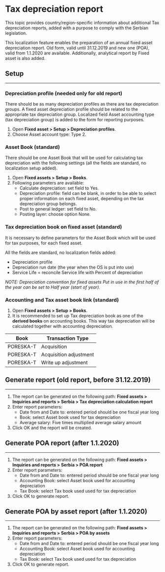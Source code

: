 # Tax depreciation report 

This topic provides country/region-specific information about additional Tax depreciation reports, added with a purpose to comply with the Serbian legislation. 

This localization feature enables the preparation of an annual fixed asset depreciation report. Old form, valid until 31.12.2019 and new one (POA), valid from 1.1.2020 are available. Additionally, analytical report by Fixed asset is also added. 

## **Setup**
---

### Depreciation profile (needed only for old report)

There should be as many depreciation profiles as there are tax depreciation groups. A fixed asset depreciation profile should be related to the appropriate tax depreciation group. Localized field Asset accounting type (tax depreciation group) is added to the form for reporting purposes.

1. Open **Fixed asset > Setup > Depreciation profiles**.
2. Choose Asset account type: Type 2.
 
### Asset Book (standard)

There should be one Asset Book that will be used for calculating tax depreciation with the following settings (all the fields are standard, no localization setup added).

1. Open **Fixed assets > Setup > Books**.
2. Following  parameters are available: 
   - Calculate depreciation: set field to Yes.
   - Depreciation profile: field can be blank, in order to be able to select proper information on each fixed asset, depending on the tax depreciation group belongs.
   - Post to general ledger: set field to No.
   - Posting layer: choose option None.

### Tax depreciation book on fixed asset (standard)

It is necessary to define parameters for the Asset Book which will be used for tax purposes, for each fixed asset. 

All the fields are standard, no localization fields added:
   - Depreciation profile
   - Depreciation run date (the year when the OS is put into use)
   - Service Life = reconcile Service life with Percent of depreciation
 
_NOTE: Depreciation convention for fixed assets Put in use in the first half of the year can be set to Half year (start of year)._

### Accounting and Tax asset book link (standard)

1. Open **Fixed assets > Setup > Books**.
2. It is recommended to set up Tax depreciation book as one of the **derived books** on accounting books. This way tax depreciation will be calculated together with accounting depreciation. 

Book|Transaction Type
-|-
PORESKA-T|Acquisition 
PORESKA-T|Acquisition adjustment
PORESKA-T|Write up adjustment

## **Generate report (old report, before 31.12.2019)**
---

1. The report can be generated on the following path: **Fixed assets > Inquiries and reports > Serbia > Tax depreciation calculation report**
2. Enter report parameters:
   - Date from and Date to: entered period should be one fiscal year long
   - Book: select Asset book used for tax depreciation
   - Average salary: Five times multiplied average salary amount 
3. Click OK and the report will be created.
 

## **Generate POA report (after 1.1.2020)**
---
1. The report can be generated on the following path: **Fixed assets > Inquiries and reports > Serbia > POA report**
2. Enter report parameters:
   - Date from and Date to: entered period should be one fiscal year long
   - Accounting Book: select Asset book used for accounting depreciation
   - Tax Book: select Tax book used used for tax depreciation
3. Click OK to generate report. 
   

## **Generate POA by asset report (after 1.1.2020)**
---
1. The report can be generated on the following path: **Fixed assets > Inquiries and reports > Serbia > POA by assets**
2. Enter report parameters:
   - Date from and Date to: entered period should be one fiscal year long
   - Accounting Book: select Asset book used for accounting depreciation
   - Tax Book: select Tax book used used for tax depreciation
3. Click OK to generate report. 